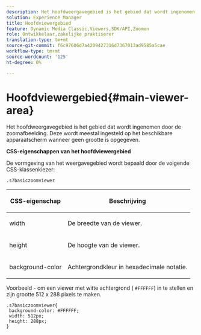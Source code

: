 ```yaml
---
description: Het hoofdweergavegebied is het gebied dat wordt ingenomen door de zoomafbeelding. Deze wordt meestal ingesteld op het beschikbare apparaatscherm wanneer geen grootte is opgegeven.
solution: Experience Manager
title: Hoofdviewergebied
feature: Dynamic Media Classic,Viewers,SDK/API,Zoomen
role: Ontwikkelaar,zakelijke praktiserer
translation-type: tm+mt
source-git-commit: f6c97606d7a4209427316d7367013ad9585a5cae
workflow-type: tm+mt
source-wordcount: '125'
ht-degree: 0%

---
```



# Hoofdviewergebied{#main-viewer-area}

Het hoofdweergavegebied is het gebied dat wordt ingenomen door de zoomafbeelding. Deze wordt meestal ingesteld op het beschikbare apparaatscherm wanneer geen grootte is opgegeven.

<!--<a id="section_061E550C1C1D4DB2BD663A898895B38C"></a>-->

**CSS-eigenschappen van het hoofdviewergebied**

De vormgeving van het weergavegebied wordt bepaald door de volgende CSS-klassenkiezer:

```
.s7basiczoomviewer
```

<table id="table_94EE3F5BBE4547C0B4943471CEE7EDE4"> 
 <thead> 
  <tr> 
   <th colname="col1" class="entry"> <p> CSS-eigenschap </p> </th> 
   <th colname="col2" class="entry"> <p>Beschrijving </p> </th> 
  </tr> 
 </thead>
 <tbody> 
  <tr> 
   <td colname="col1"> <p> <span class="codeph"> width </span> </p> </td> 
   <td colname="col2"> <p>De breedte van de viewer. </p> </td> 
  </tr> 
  <tr> 
   <td colname="col1"> <p> <span class="codeph"> height  </span> </p> </td> 
   <td colname="col2"> <p>De hoogte van de viewer. </p> </td> 
  </tr> 
  <tr> 
   <td colname="col1"> <p> <span class="codeph"> background-color  </span> </p> </td> 
   <td colname="col2"> <p> Achtergrondkleur in hexadecimale notatie. </p> </td> 
  </tr> 
 </tbody> 
</table>

Voorbeeld - om een viewer met witte achtergrond ( `#FFFFFF`) in te stellen en zijn grootte 512 x 288 pixels te maken.

```
.s7basiczoomviewer{ 
 background-color: #FFFFFF; 
 width: 512px; 
 height: 288px;  
}
```


